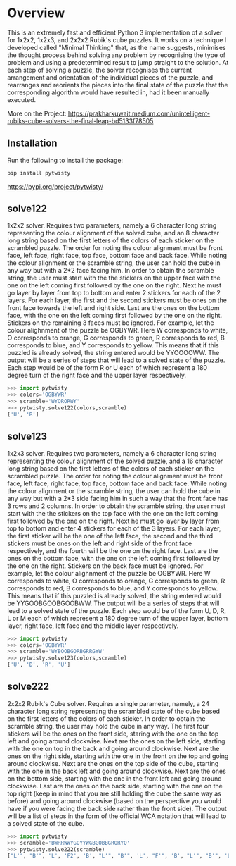 # Overview

This is an extremely fast and efficient Python 3 implementation of a solver for 1x2x2, 1x2x3, and 2x2x2 Rubik's cube puzzles.
It works on a technique I developed called "Minimal Thinking" that, as the name suggests, minimises the thought process behind solving any problem by recognising the type of problem and using a predetermined result to jump straight to the solution.
At each step of solving a puzzle, the solver recognises the current arrangement and orientation of the individual pieces of the puzzle, and rearranges and reorients the pieces into the final state of the puzzle that the corresponding algorithm would have resulted in, had it been manually executed.

More on the Project: https://prakharkuwait.medium.com/unintelligent-rubiks-cube-solvers-the-final-leap-bd5133f78505

## Installation

Run the following to install the package:

```python
pip install pytwisty
```

https://pypi.org/project/pytwisty/

## solve122

1x2x2 solver. Requires two parameters, namely a 6 character long string representing the colour alignment of the solved cube, and an 8 character long string based on the first letters of the colors of each sticker on the scrambled puzzle.
The order for noting the colour alignment must be front face, left face, right face, top face, bottom face and back face. While noting the colour alignment or the scramble string, the user can hold the cube in any way but with a 2*2 face facing him.
In order to obtain the scramble string, the user must start with the the stickers on the upper face with the one on the left coming first followed by the one on the right.
Next he must go layer by layer from top to bottom and enter 2 stickers for each of the 2 layers.
For each layer, the first and the second stickers must be ones on the front face towards the left and right side.
Last are the ones on the bottom face, with the one on the left coming first followed by the one on the right.
Stickers on the remaining 3 faces must be ignored.
For example, let the colour alighnment of the puzzle be OGBYWR. Here W corresponds to white, O corresponds to orange, G corresponds to green, R corresponds to red, B corresponds to blue, and Y corresponds to yellow. This means that if this puzzled is already solved, the string entered would be YYOOOOWW.
The output will be a series of steps that will lead to a solved state of the puzzle. Each step would be of the form R or U each of which represent a 180 degree turn of the right face and the upper layer respectively.

```python
>>> import pytwisty
>>> colors='OGBYWR'
>>> scramble='WYORORWY'
>>> pytwisty.solve122(colors,scramble)
['U', 'R']
```

## solve123

1x2x3 solver. Requires two parameters, namely a 6 character long string representing the colour alignment of the solved puzzle, and a 16 character long string based on the first letters of the colors of each sticker on the scrambled puzzle.
The order for noting the colour alignment must be front face, left face, right face, top face, bottom face and back face. While noting the colour alignment or the scramble string, the user can hold the cube in any way but with a 2*3 side facing him in such a way that the front face has 3 rows and 2 columns.
In order to obtain the scramble string, the user must start with the the stickers on the top face with the one on the left coming first followed by the one on the right.
Next he must go layer by layer from top to bottom and enter 4 stickers for each of the 3 layers.
For each layer, the first sticker will be the one of the left face, the second and the third stickers must be ones on the left and right side of the front face respectively, and the fourth will be the one on the right face.
Last are the ones on the bottom face, with the one on the left coming first followed by the one on the right.
Stickers on the back face must be ignored.
For example, let the colour alighnment of the puzzle be OGBYWR. Here W corresponds to white, O corresponds to orange, G corresponds to green, R corresponds to red, B corresponds to blue, and Y corresponds to yellow. This means that if this puzzled is already solved, the string entered would be YYGOOBGOOBGOOBWW.
The output will be a series of steps that will lead to a solved state of the puzzle. Each step would be of the form U, D, R, L or M each of which represent a 180 degree turn of the upper layer, bottom layer, right face, left face and the middle layer respectively.

```python
>>> import pytwisty
>>> colors='OGBYWR'
>>> scramble='WYBOOBGORBGRRGYW'
>>> pytwisty.solve123(colors,scramble)
['U', 'D', 'R', 'U']
```

## solve222

2x2x2 Rubik's Cube solver. Requires a single parameter, namely, a 24 character long string representing the scrambled state of the cube based on the first letters of the colors of each sticker.
In order to obtain the scramble string, the user may hold the cube in any way.
The first four stickers will be the ones on the front side, staring with the one on the top left and going around clockwise.
Next are the ones on the left side, starting with the one on top in the back and going around clockwise.
Next are the ones on the right side, starting with the one in the front on the top and going around clockwise.
Next are the ones on the top side of the cube, starting with the one in the back left and going around clockwise.
Next are the ones on the bottom side, starting with the one in the front left and going around clockwise.
Last are the ones on the back side, starting with the one on the top right (keep in mind that you are still holding the cube the same way as before) and going around clockwise (based on the perspective you would have if you were facing the back side rather than the front side).
The output will be a list of steps in the form of the official WCA notation that will lead to a solved state of the cube.

```python
>>> import pytwisty
>>> scramble='BWRRWWYGOYYWGBGOBBGRORYO'
>>> pytwisty.solve222(scramble)
["L'", "B'", 'L', 'F2', 'B', "L'", "B'", 'L', "F'", 'B', "L'", "B'", 'L', "F'", 'y2', 'F2', "L'", 'F', 'R', "F'", 'L', 'F', "R'", "F'"]
```
